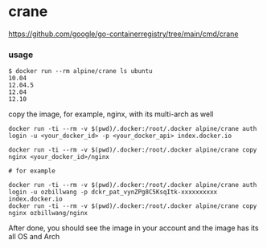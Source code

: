 # crane

https://github.com/google/go-containerregistry/tree/main/cmd/crane

### usage

```
$ docker run --rm alpine/crane ls ubuntu
10.04
12.04.5
12.04
12.10
```

copy the image, for example, nginx,  with its multi-arch as well
```
docker run -ti --rm -v $(pwd)/.docker:/root/.docker alpine/crane auth login -u <your_docker_id> -p <your_docker_api> index.docker.io

docker run -ti --rm -v $(pwd)/.docker:/root/.docker alpine/crane copy nginx <your_docker_id>/nginx

# for example

docker run -ti --rm -v $(pwd)/.docker:/root/.docker alpine/crane auth login -u ozbillwang -p dckr_pat_vynZPg8C5KsqItk-xxxxxxxxxx index.docker.io
docker run -ti --rm -v $(pwd)/.docker:/root/.docker alpine/crane copy nginx ozbillwang/nginx
```

After done, you should see the image in your account and the image has its all OS and Arch
